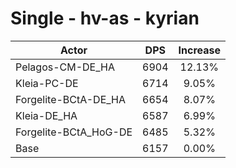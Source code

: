 # Single - hv-as - kyrian
| Actor | DPS | Increase |
|---|:---:|:---:|
|Pelagos-CM-DE_HA|6904|12.13%|
|Kleia-PC-DE|6714|9.05%|
|Forgelite-BCtA-DE_HA|6654|8.07%|
|Kleia-DE_HA|6587|6.99%|
|Forgelite-BCtA_HoG-DE|6485|5.32%|
|Base|6157|0.00%|
